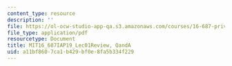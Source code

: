 ```yaml
---
content_type: resource
description: ''
file: https://ol-ocw-studio-app-qa.s3.amazonaws.com/courses/16-687-private-pilot-ground-school-january-iap-2019/a11bf8607ca1b429bf0e8fa5b334f229_MIT16_687IAP19_Lec01Review.pdf
file_type: application/pdf
resourcetype: Document
title: MIT16_687IAP19_Lec01Review, QandA
uid: a11bf860-7ca1-b429-bf0e-8fa5b334f229
---
```

